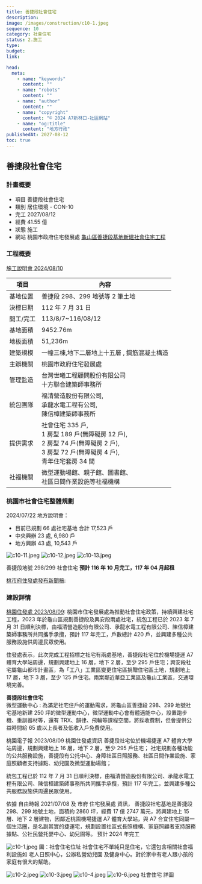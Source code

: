 ```yaml
---
title: 善捷段社會住宅
description:
image: /images/construction/c10-1.jpeg
sequence: 10
category: 社會住宅
status: 2.施工
type:
budget:
link:

head:
  meta:
    - name: "keywords"
      content: ""
    - name: "robots"
      content: ""
    - name: "author"
      content: ""
    - name: "copyright"
      content: "© 2024 A7新林口-社區網站"
    - name: "og:title"
      content: "地方行政"
publishedAt: 2027-08-12
toc: true
---
```


## 善捷段社會住宅

### 計畫概要

- 項目 善捷段社會住宅
- 類別 居住環境 - CON-10
- 完工 2027/08/12
- 經費 41.55 億
- 狀態 施工
- 網站 桃園市政府住宅發展處 <a href="https://ohd.tycg.gov.tw/News_Content.aspx?n=8616&s=879083">龜山區善捷段基地新建社會住宅工程</a>

### 工程概要

<a href="https://www.facebook.com/share/p/1JkWcYZJJirbmGkf/">施工說明會 2024/08/10</a>

| 項目      | 內容                                                                                                                                             |
| --------- | ------------------------------------------------------------------------------------------------------------------------------------------------ |
| 基地位置  | 善捷段 298、299 地號等 2 筆土地                                                                                                                  |
| 決標日期  | 112 年 7 月 31 日                                                                                                                                |
| 開工/完工 | 113/8/7~116/08/12                                                                                                                                |
| 基地面積  | 9452.76m                                                                                                                                         |
| 地板面積  | 51,236m                                                                                                                                          |
| 建築規模  | 一幢三棟,地下二層地上十五層 , 鋼筋混凝土構造                                                                                                     |
| 主辦機關  | 桃園市政府住宅發展處                                                                                                                             |
| 管理監造  | 台灣世曦工程顧問股份有限公司 <br> 十方聯合建築師事務所                                                                                           |
| 統包團隊  | 福清營造股份有限公司, <br> 承龍水電工程有公司, <br> 陳信樟建築師事務所                                                                           |
| 提供需求  | 社會住宅 335 戶, <br> 1 房型 189 戶(無障礙房 12 戶), <br> 2 房型 74 戶(無障礙房 2 戶), <br> 3 房型 72 戶(無障礙房 4 戶), <br> 青年住宅套房 34 間 |
| 社福機關  | 微型運動場館、親子館、圖書館、<br> 社區日間作業設施等社福機構                                                                                    |

### 桃園市社會住宅整體規劃

2024/07/22 地方說明會：

- 目前已規劃 66 處社宅基地 合計 17,523 戶
- 中央興辦 23 處, 6,980 戶
- 地方興辦 43 處, 10,543 戶

![c10-11.jpeg](/images/construction/c10-11.jpeg)
![c10-12.jpeg](/images/construction/c10-12.jpeg)
![c10-13.jpeg](/images/construction/c10-13.jpeg)

善捷段地號 298/299 社會住宅 **預計 116 年 10 月完工，117 年 04 月起租**

<a href="https://ws.tycg.gov.tw/Download.ashx?u=LzAwMS9VcGxvYWQvMTA4L3JlbGZpbGUvMTI1ODUvMTMzMzgyNS9hZDY5OGY5NS1kMjkwLTQzODQtYTQzNC02NGM2OTY1NzNmNzQucGRm&n=MTEz5bm05qGD5ZyS5biC6ZW36Kiq6KaW5Z%2B65bGk6b6c5bGx5Y2A5bqn6KuH5pyDKOm%2BnOWxseekvuWuheewoeWgsSkucGRm&icon=.pdf&fbclid=IwY2xjawEQ4jxleHRuA2FlbQIxMAABHS81Y3aF3sI6cN8LKgwANrbBpmnUV9qO-wJc45WVbDSZ29ZlwRz2GjkJDg_aem_PtMuYS0C-a351E0Wm-bn_Q">桃市府住發處發布新聞稿</a>:

### 建設詳情

<a href="https://today.line.me/tw/v2/amp/article/VxmNvEV?fbclid=IwAR3BVSp_I3hS1gBYFGnYCORvOOBtt26kfNIdndNDDCzje8GRtsO64ng9GC4">桃園住發處 2023/08/09</a>:
桃園市住宅發展處為推動社會住宅政策，持續興建社宅工程，2023 年於龜山區規劃善捷段及興安段兩處社宅，統包工程已於 2023 年 7 月 31 日順利決標，由福清營造股份有限公司、承龍水電工程有限公司、陳信樟建築師事務所共同攜手承攬，預計 117 年完工，戶數總計 420 戶，並興建多種公共服務設施供周邊民眾使用。

住發處表示，此次完成工程招標之社宅有兩處基地，善捷段社宅位於機場捷運 A7 體育大學站周邊，規劃興建地上 16 層，地下 2 層，至少 295 戶住宅；興安段社宅屬龜山都市計畫區，為「工八」工業區變更住宅區捐贈住宅區土地，規劃地上 17 層，地下 3 層，至少 125 戶住宅。兩案鄰近華亞工業區及龜山工業區，交通環境完善。

**善捷段社會住宅**  
微型運動中心 : 為滿足社宅住戶的運動需求，將龜山區善捷段 298、299 地號社宅基地新建 250 坪的微型運動中心，微型運動中心會有體適能中心，設置跑步機、重訓器材等，還有 TRX、韻律、飛輪等課程空間，將採收費制，但會提供公益時間給 65 歲以上長者及低收入戶免費使用。

桃園電子報 2023/08/09 桃園住發處資訊 善捷段社宅位於機場捷運 A7 體育大學站周邊，規劃興建地上 16 層，地下 2 層，至少 295 戶住宅； 社宅規劃各種功能的公共服務設施，善捷段有公托中心、身障社區日照服務、社區日間作業設施、家庭照顧者支持據點、幼兒園及微型運動場館；

統包工程已於 112 年 7 月 31 日順利決標，由福清營造股份有限公司、承龍水電工程有限公司、陳信樟建築師事務所共同攜手承攬，預計 117 年完工，並興建多種公共服務設施供周邊民眾使用。

依據 自由時報 2021/07/08 及 市府 住宅發展處 資訊， 善捷段社宅基地是善捷段 298、299 地號土地，面積約 2860 坪，經費 17 億 2747 萬元，將興建地上 15 層、地下 2 層建物，因鄰近桃園機場捷運 A7 體育大學站，與 A7 合宜住宅同屬一個生活圈，是名副其實的捷運宅，規劃設置社區式長照機構、家庭照顧者支持服務據點、公社民營托嬰中心、幼兒園等。 預計 2024 年完工

![c10-1.jpeg](/images/construction/c10-1.jpeg)
圖：社會住宅位址
社會住宅不單純只是住宅，它還包含相關社會福利設施如 老人日照中心，公辦私營幼兒園 及健身中心。對於家中有老人跟小孩的家庭有很大的幫助。

![c10-2.jpeg](/images/construction/c10-2.jpeg)
![c10-3.jpeg](/images/construction/c10-3.jpeg)
![c10-4.jpeg](/images/construction/c10-4.jpeg)
![c10-6.jpeg](/images/construction/c10-6.jpeg)
社會住宅 詳圖
